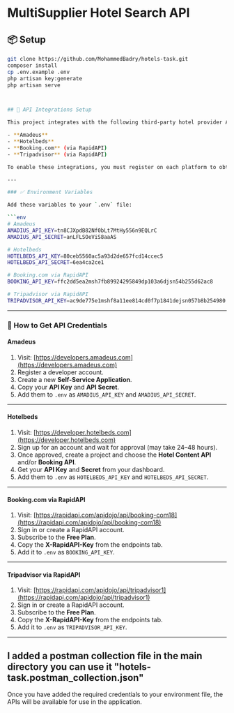 # MultiSupplier Hotel Search API

## 📦 Setup
```bash
git clone https://github.com/MohammedBadry/hotels-task.git
composer install
cp .env.example .env
php artisan key:generate
php artisan serve



## 🔌 API Integrations Setup

This project integrates with the following third-party hotel provider APIs:

- **Amadeus**  
- **Hotelbeds**  
- **Booking.com** (via RapidAPI)  
- **Tripadvisor** (via RapidAPI)

To enable these integrations, you must register on each platform to obtain credentials, then set them in your `.env` file as shown below.

---

### ✅ Environment Variables

Add these variables to your `.env` file:

```env
# Amadeus
AMADIUS_API_KEY=tn8CJXpdB82Nf0bLt7MtHy556n9EQLrC
AMADIUS_API_SECRET=anLFLSOeViS8aaAS

# Hotelbeds
HOTELBEDS_API_KEY=80ceb5560ac5a93d2de657fcd14ccec5
HOTELBEDS_API_SECRET=6ea4ca2ce1

# Booking.com via RapidAPI
BOOKING_API_KEY=ffc2dd5ea2msh7fb89924295849dp103a6djsn54b255d62ac8

# Tripadvisor via RapidAPI
TRIPADVISOR_API_KEY=ac9de775e1mshf8a11ee814cd0f7p1841dejsn057b8b254980
```

---

### 🧭 How to Get API Credentials

#### Amadeus

1. Visit: [https://developers.amadeus.com](https://developers.amadeus.com)
2. Register a developer account.
3. Create a new **Self-Service Application**.
4. Copy your **API Key** and **API Secret**.
5. Add them to `.env` as `AMADIUS_API_KEY` and `AMADIUS_API_SECRET`.

---

#### Hotelbeds

1. Visit: [https://developer.hotelbeds.com](https://developer.hotelbeds.com)
2. Sign up for an account and wait for approval (may take 24–48 hours).
3. Once approved, create a project and choose the **Hotel Content API** and/or **Booking API**.
4. Get your **API Key** and **Secret** from your dashboard.
5. Add them to `.env` as `HOTELBEDS_API_KEY` and `HOTELBEDS_API_SECRET`.

---

#### Booking.com via RapidAPI

1. Visit: [https://rapidapi.com/apidojo/api/booking-com18](https://rapidapi.com/apidojo/api/booking-com18)
2. Sign in or create a RapidAPI account.
3. Subscribe to the **Free Plan**.
4. Copy the **X-RapidAPI-Key** from the endpoints tab.
5. Add it to `.env` as `BOOKING_API_KEY`.

---

#### Tripadvisor via RapidAPI

1. Visit: [https://rapidapi.com/apidojo/api/tripadvisor1](https://rapidapi.com/apidojo/api/tripadvisor1)
2. Sign in or create a RapidAPI account.
3. Subscribe to the **Free Plan**.
4. Copy the **X-RapidAPI-Key** from the endpoints tab.
5. Add it to `.env` as `TRIPADVISOR_API_KEY`.

---
I added a postman collection file in the main directory you can use it "hotels-task.postman_collection.json"
---

Once you have added the required credentials to your environment file, the APIs will be available for use in the application.
